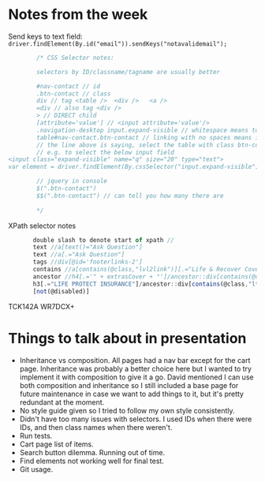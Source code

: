 # Notes from the week

Send keys to text field:
`driver.findElement(By.id("email")).sendKeys("notavalidemail");`

```javascript
        /* CSS Selector notes:

        selectors by ID/classname/tagname are usually better

        #nav-contact // id
        .btn-contact // class
        div // tag <table />  <div />   <a />
        =div // also tag <div />
        > // DIRECT child
        [attribute='value'] // <input attribute='value'/>
        .navigation-desktop input.expand-visible // whitespace means to select from all children not just direct children
        table#nav-contact.btn-contact // linking with no spaces means it's selecting the SAME element
        // the line above is saying, select the table with class btn-contact and ID nav-contact
        // e.g. to select the below input field
<input class="expand-visible" name="q" size="20" type="text">
var element = driver.findElement(By.cssSelector("input.expand-visible")

        // jquery in console
        $(".btn-contact")
        $$(".btn-contact") // can tell you how many there are
        
        */
```
XPath selector notes
```javascript
       double slash to denote start of xpath //
       text //a[text()="Ask Question"]
       text //a[.="Ask Question"]
       tags //div[@id='footerlinks-2']
       contains //a[contains(@class,"lvl2link")][.="Life & Recover Cover"]
       ancestor //h4[.='" + extrasCover + "']/ancestor::div[contains(@class,"item slide")]//a[.='Select']
       h3[.="LIFE PROTECT INSURANCE"]/ancestor::div[contains(@class,"lt1_filter_slide ")]//span[.="Get a quote"]"
       [not(@disabled)]

```
TCK142A
WR7DCX+

# Things to talk about in presentation

* Inheritance vs composition. All pages had a nav bar except for the cart page. Inheritance was probably a better choice here but I wanted to try implement it with composition to give it a go. David mentioned I can use both composition and inheritance so I still included a base page for future maintenance in case we want to add things to it, but it's pretty redundant at the moment.
* No style guide given so I tried to follow my own style consistently.
* Didn't have too many issues with selectors. I used IDs when there were IDs, and then class names when there weren't.
* Run tests.
* Cart page list of items.
* Search button dilemma. Running out of time.
* Find elements not working well for final test.
* Git usage.
